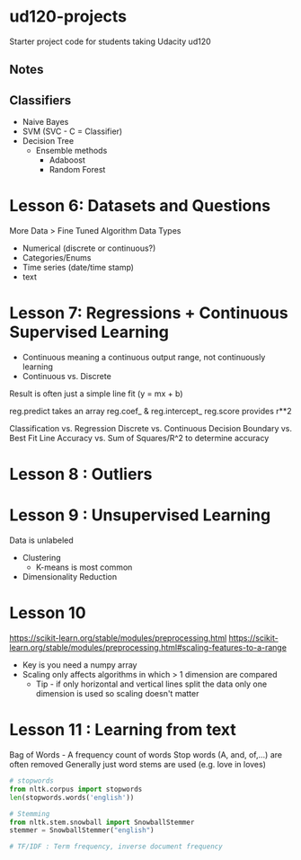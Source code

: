ud120-projects
==============

Starter project code for students taking Udacity ud120

## Notes

## Classifiers

* Naive Bayes
* SVM (SVC - C = Classifier)
* Decision Tree
  * Ensemble methods
    * Adaboost
    * Random Forest

# Lesson 6: Datasets and Questions
More Data > Fine Tuned Algorithm
Data Types
 * Numerical (discrete or continuous?)
 * Categories/Enums
 * Time series (date/time stamp)
 * text
 
# Lesson 7: Regressions + Continuous Supervised Learning
 * Continuous meaning a continuous output range, not continuously learning
 * Continuous vs. Discrete
 
 Result is often just a simple line fit (y = mx + b)
 
 reg.predict takes an array
 reg.coef_ & reg.intercept_
 reg.score provides r**2

Classification vs. Regression
Discrete vs. Continuous
Decision Boundary vs. Best Fit Line
Accuracy vs. Sum of Squares/R^2 to determine accuracy

# Lesson 8 : Outliers

# Lesson 9 : Unsupervised Learning
Data is unlabeled

 * Clustering
   * K-means is most common
 * Dimensionality Reduction
 
# Lesson 10
https://scikit-learn.org/stable/modules/preprocessing.html
https://scikit-learn.org/stable/modules/preprocessing.html#scaling-features-to-a-range

* Key is you need a numpy array
* Scaling only affects algorithms in which > 1 dimension are compared
  * Tip - if only horizontal and vertical lines split the data only one dimension is used so scaling doesn't matter
  
# Lesson 11 : Learning from text
Bag of Words - A frequency count of words 
Stop words (A, and, of,...) are often removed
Generally just word stems are used (e.g. love in loves)

```python
# stopwords
from nltk.corpus import stopwords
len(stopwords.words('english'))

# Stemming
from nltk.stem.snowball import SnowballStemmer
stemmer = SnowballStemmer("english")

# TF/IDF : Term frequency, inverse document frequency

```

